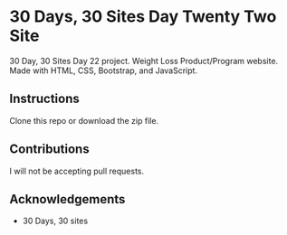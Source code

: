 # 30 Days, 30 Sites Day Twenty Two Site
30 Day, 30 Sites Day 22 project. Weight Loss Product/Program website. Made with HTML, CSS, Bootstrap, and JavaScript.

## Instructions
Clone this repo or download the zip file.

## Contributions
I will not be accepting pull requests.

## Acknowledgements
* 30 Days, 30 sites